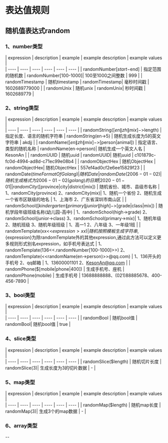 # 表达值规则

## 随机值表达式random

### 1、number类型

|  expression   | description  | example  | example description  | example values |  
|  ----  | ----  | ----  | ----  | ----  | ----  |
| randomNumber[$start-$end]  | 指定范围的随机数 | randomNumber[100-1000]| 100至1000之间整数 | 999  | 
| randomTimestamp  | 随机timestamp | randomTimestamp| 毫秒时间戳 |  1602689779000  |
| randomUnix  | 随机unix | randomUnix| 秒时间戳 |  1602689779   |

    	
### 2、string类型

|  expression   | description  | example  | example description  | example values |  
|  ----  | ----  | ----  | ----  | ----  | ----  |
| randomString($[en\|zh\|mix]->$length)  | 指定长度、语言的随机字符串 | randomString(en->5) | 随机生成长度为5的英文字符串 | akdjj  | 
| randomName($[en\|zh\|mix]->$[person\|animal])  | 指定语言、类型的随机名称 | randomName(en->person)| 随机生成一个英文人名 |  KesonAn  |
| randomUUID  | 随机uuid | randomUUID| 随机uuid |  c101879c-fc0d-4994-ad8d-c71ec99e08b4   |
| randomObjectHex  | 随机ObjectHex | randomObjectHex| 随机ObjectHex |  557ef4ad0cf2e6ee15829f23   |
| randomDate($timeFormatOfGolang)  | 随机Date | randomDate(2006-01-02)| 随机生成格式为2006-01-02(golang)的日期 |  2020-01-01   |
| randomCity($[province\|city\|district\|mix])  | 随机省份、城市、县级市名称 | 1、randomCity(province) 2、randomCity(mix)| 1、随机一个省份 2、随机生成一个省市区联级的地名 |  1、上海市 2、广东省深圳市南山区   |
| randomSchool($[kindergarten\|primary\|junior\|high]->$[grade\|class\|mix])  | 随机学段年级班级名称(幼儿园-高中) | 1、randomSchool(high->grade) 2、randomSchool(junior->class) 3、randomSchool(primary->mix)| 1、随机年级 2、随机班级 3、随机年级班级 |  1、高一1 2、八年级 3、一年级1班  |
| randomTemplate(xx<<$expression>xx)  | 随机按照模板生成字符串,${expression}为除randomTemplate外的其他expression,通过此方法可以定义更多规则形式别名expression，如手机号表达式 | 1、randomTemplate(136<<.randomNumber[100-1000]>>) 2、randomTemplate(<<randomName(en->person)>>@qq.com) | 1、136开头的手机号 2、qq邮箱 |  1、13600001101 2、KesonAn@qq.com  |
| randomPhone($[mobile\|phone\|400])  | 生成手机号、座机 | randomPhone(mobile) | 生成手机号 |  13688888888、(021)88885678、400-456-7890  |
    	
### 3、bool类型

|  expression   | description  | example  | example description  | example values |  
|  ----  | ----  | ----  | ----  | ----  | ----  |
| randomBool  | 随机bool值 | randomBool| 随机bool值 | true  | 
    	
### 4、slice类型

|  expression   | description  | example  | example description  | example values |  
|  ----  | ----  | ----  | ----  | ----  | ----  |
| randomSlice($length)  | 随机切片长度 | randomSlice(3)| 生成长度为3的切片数据 | -  | 

    	
### 5、map类型

|  expression   | description  | example  | example description  | example values |  
|  ----  | ----  | ----  | ----  | ----  | ----  |
| randomMap($length)  | 随机map长度 | randomMap(3)| 生成3个的map数据 | -  | 

### 6、array类型
--
